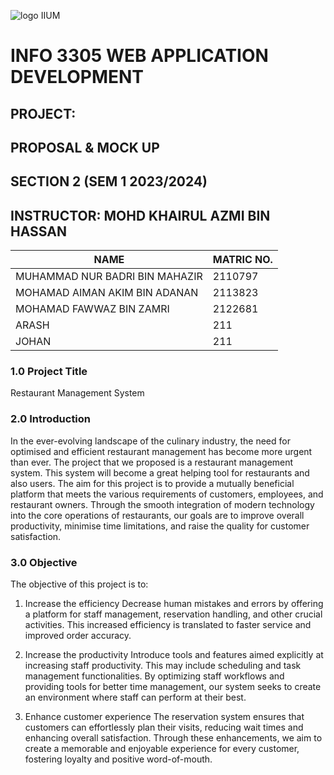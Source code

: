 ![logo IIUM](https://github.com/Kaizo1610/Restaurant_Management_System/assets/147673571/105ae3e0-a78f-44c5-968a-ae2a0670492e)

# INFO 3305 WEB APPLICATION DEVELOPMENT 

## PROJECT: 
## PROPOSAL & MOCK UP  
## SECTION 2 (SEM 1 2023/2024)
## INSTRUCTOR: MOHD KHAIRUL AZMI BIN HASSAN 

|               NAME               | MATRIC NO.  |
| ---------------------------------| ----------- |
| MUHAMMAD NUR BADRI BIN MAHAZIR   | 2110797     |
| MOHAMAD AIMAN AKIM BIN ADANAN    | 2113823     |
| MOHAMAD FAWWAZ BIN ZAMRI         | 2122681     |
| ARASH                            | 211         |
| JOHAN                            | 211         |


### 1.0 Project Title
<p>Restaurant Management System</p>

### 2.0 Introduction
<p>  In the ever-evolving landscape of the culinary industry, the need for optimised and efficient restaurant management has become more urgent than ever. The project that we proposed is a restaurant management system. This system will become a great helping tool for restaurants and also users. The aim for this project is to provide a mutually beneficial platform that meets the various requirements of customers, employees, and restaurant owners. Through the smooth integration of modern technology into the core operations of restaurants, our goals are to improve overall productivity, minimise time limitations, and raise the quality for customer satisfaction. </p>

### 3.0 Objective
<p>  The objective of this project is to:

1. Increase the efficiency
Decrease human mistakes and errors by offering a platform for staff management, reservation handling, and other crucial activities. This increased efficiency is translated to faster service and improved order accuracy.

2. Increase the productivity
Introduce tools and features aimed explicitly at increasing staff productivity. This may include scheduling and task management functionalities. By optimizing staff workflows and providing tools for better time management, our system seeks to create an environment where staff can perform at their best.

3. Enhance customer experience
The reservation system ensures that customers can effortlessly plan their visits, reducing wait times and enhancing overall satisfaction. Through these enhancements, we aim to create a memorable and enjoyable experience for every customer, fostering loyalty and positive word-of-mouth.
 </p>
